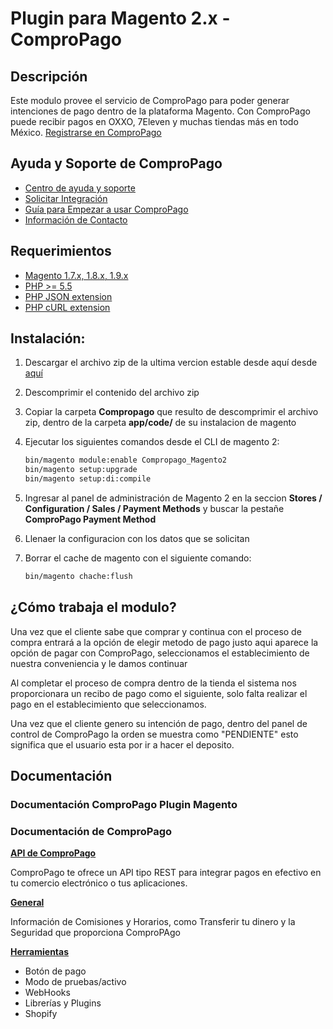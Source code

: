 Plugin para Magento 2.x - ComproPago
====================================================

## Descripción
Este modulo provee el servicio de ComproPago para poder generar intenciones de pago dentro de la plataforma Magento.
Con ComproPago puede recibir pagos en OXXO, 7Eleven y muchas tiendas más en todo México.
[Registrarse en ComproPago](https://compropago.com)


## Ayuda y Soporte de ComproPago

- [Centro de ayuda y soporte](https://compropago.com/ayuda-y-soporte)
- [Solicitar Integración](https://compropago.com/integracion)
- [Guía para Empezar a usar ComproPago](https://compropago.com/ayuda-y-soporte/como-comenzar-a-usar-compropago)
- [Información de Contacto](https://compropago.com/contacto)

## Requerimientos
* [Magento 1.7.x, 1.8.x, 1.9.x](https://magento.com/)
* [PHP >= 5.5](http://www.php.net/)
* [PHP JSON extension](http://php.net/manual/en/book.json.php)
* [PHP cURL extension](http://php.net/manual/en/book.curl.php)

## Instalación:

1. Descargar el archivo zip de la ultima vercion estable desde aquí desde [aquí][Magento-Connect]
2. Descomprimir el contenido del archivo zip
3. Copiar la carpeta **Compropago** que resulto de descomprimir el archivo zip, dentro de la carpeta **app/code/** de su instalacion de magento
4. Ejecutar los siguientes comandos desde el CLI de magento 2:


   ```bash
   bin/magento module:enable Compropago_Magento2
   bin/magento setup:upgrade
   bin/magento setup:di:compile
   ```
5. Ingresar al panel de administración de Magento 2 en la seccion **Stores / Configuration / Sales / Payment Methods** y buscar la pestañe **ComproPago Payment Method**
6. Llenaer la configuracion con los datos que se solicitan
7. Borrar el cache de magento con el siguiente comando:

   ```bash
   bin/magento chache:flush
   ```


## ¿Cómo trabaja el modulo?
Una vez que el cliente sabe que comprar y continua con el proceso de compra entrará a la opción de elegir metodo de pago
justo aqui aparece la opción de pagar con ComproPago, seleccionamos el establecimiento de nuestra conveniencia y le
damos continuar

Al completar el proceso de compra dentro de la tienda el sistema nos proporcionara un recibo de pago como el siguiente,
solo falta realizar el pago en el establecimiento que seleccionamos.

Una vez que el cliente genero su intención de pago, dentro del panel de control de ComproPago la orden se muestra como
"PENDIENTE" esto significa que el usuario esta por ir a hacer el deposito.



## Documentación
### Documentación ComproPago Plugin Magento

### Documentación de ComproPago
**[API de ComproPago](https://compropago.com/documentacion/api)**

ComproPago te ofrece un API tipo REST para integrar pagos en efectivo en tu comercio electrónico o tus aplicaciones.


**[General](https://compropago.com/documentacion)**

Información de Comisiones y Horarios, como Transferir tu dinero y la Seguridad que proporciona ComproPAgo


**[Herramientas](https://compropago.com/documentacion/boton-pago)**
* Botón de pago
* Modo de pruebas/activo
* WebHooks
* Librerías y Plugins
* Shopify

[Magento-Connect]: https://github.com/compropago/plugin-magento-2/releases/tag/1.1.0
[Compropago-Panel]: https://compropago.com/panel/configuracion
[Compropago-Webhooks]: https://compropago.com/panel/webhooks
